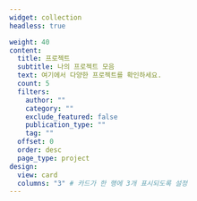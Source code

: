 ```yaml
---
widget: collection
headless: true

weight: 40
content:
  title: 프로젝트
  subtitle: 나의 프로젝트 모음
  text: 여기에서 다양한 프로젝트를 확인하세요.
  count: 5
  filters:
    author: ""
    category: ""
    exclude_featured: false
    publication_type: ""
    tag: ""
  offset: 0
  order: desc
  page_type: project
design:
  view: card
  columns: "3" # 카드가 한 행에 3개 표시되도록 설정
---
```

